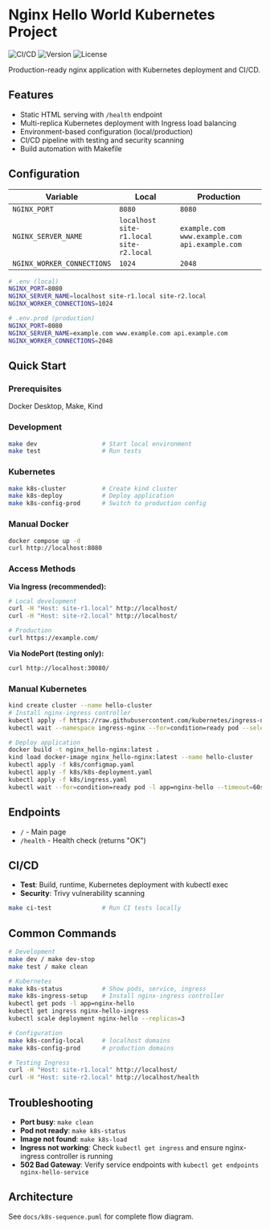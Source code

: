 # Nginx Hello World Kubernetes Project

![CI/CD](https://github.com/dionisvl/my.k8s_12factor_app/workflows/CI/badge.svg)
![Version](https://img.shields.io/badge/version-v1.0.2-blue)
![License](https://img.shields.io/badge/license-MIT-green)

Production-ready nginx application with Kubernetes deployment and CI/CD.

## Features

- Static HTML serving with `/health` endpoint
- Multi-replica Kubernetes deployment with Ingress load balancing
- Environment-based configuration (local/production)
- CI/CD pipeline with testing and security scanning
- Build automation with Makefile

## Configuration

| Variable                   | Local                            | Production                                    |
|----------------------------|----------------------------------|-----------------------------------------------|
| `NGINX_PORT`               | `8080`                           | `8080`                                        |
| `NGINX_SERVER_NAME`        | `localhost site-r1.local site-r2.local` | `example.com www.example.com api.example.com` |
| `NGINX_WORKER_CONNECTIONS` | `1024`                           | `2048`                                        |

```bash
# .env (local)
NGINX_PORT=8080
NGINX_SERVER_NAME=localhost site-r1.local site-r2.local
NGINX_WORKER_CONNECTIONS=1024

# .env.prod (production)  
NGINX_PORT=8080
NGINX_SERVER_NAME=example.com www.example.com api.example.com
NGINX_WORKER_CONNECTIONS=2048
```

## Quick Start

### Prerequisites
Docker Desktop, Make, Kind

### Development
```bash
make dev                  # Start local environment
make test                 # Run tests
```

### Kubernetes
```bash
make k8s-cluster          # Create kind cluster
make k8s-deploy           # Deploy application
make k8s-config-prod      # Switch to production config
```

### Manual Docker
```bash
docker compose up -d
curl http://localhost:8080
```

### Access Methods

**Via Ingress (recommended):**
```bash
# Local development
curl -H "Host: site-r1.local" http://localhost/
curl -H "Host: site-r2.local" http://localhost/

# Production  
curl https://example.com/
```

**Via NodePort (testing only):**
```bash
curl http://localhost:30080/
```

### Manual Kubernetes
```bash
kind create cluster --name hello-cluster
# Install nginx-ingress controller
kubectl apply -f https://raw.githubusercontent.com/kubernetes/ingress-nginx/main/deploy/static/provider/kind/deploy.yaml
kubectl wait --namespace ingress-nginx --for=condition=ready pod --selector=app.kubernetes.io/component=controller --timeout=120s

# Deploy application
docker build -t nginx_hello-nginx:latest .
kind load docker-image nginx_hello-nginx:latest --name hello-cluster
kubectl apply -f k8s/configmap.yaml
kubectl apply -f k8s/k8s-deployment.yaml
kubectl apply -f k8s/ingress.yaml
kubectl wait --for=condition=ready pod -l app=nginx-hello --timeout=60s
```

## Endpoints

- `/` - Main page
- `/health` - Health check (returns "OK")

## CI/CD

- **Test**: Build, runtime, Kubernetes deployment with kubectl exec
- **Security**: Trivy vulnerability scanning

```bash
make ci-test              # Run CI tests locally
```

## Common Commands

```bash
# Development
make dev / make dev-stop
make test / make clean

# Kubernetes  
make k8s-status           # Show pods, service, ingress
make k8s-ingress-setup    # Install nginx-ingress controller
kubectl get pods -l app=nginx-hello
kubectl get ingress nginx-hello-ingress
kubectl scale deployment nginx-hello --replicas=3

# Configuration
make k8s-config-local     # localhost domains
make k8s-config-prod      # production domains

# Testing Ingress
curl -H "Host: site-r1.local" http://localhost/
curl -H "Host: site-r2.local" http://localhost/health
```

## Troubleshooting

- **Port busy**: `make clean`
- **Pod not ready**: `make k8s-status`  
- **Image not found**: `make k8s-load`
- **Ingress not working**: Check `kubectl get ingress` and ensure nginx-ingress controller is running
- **502 Bad Gateway**: Verify service endpoints with `kubectl get endpoints nginx-hello-service`

## Architecture

See `docs/k8s-sequence.puml` for complete flow diagram.

